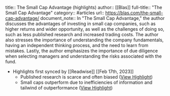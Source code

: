 title:: The Small Cap Advantage (highlights)
author:: [[Blas]]
full-title:: "The Small Cap Advantage"
category:: #articles
url:: https://blas.com/the-small-cap-advantage/
document_note:: In "The Small Cap Advantage," the author discusses the advantages of investing in small cap companies, such as higher returns and wider opportunity, as well as the challenges of doing so, such as less published research and increased trading costs. The author also stresses the importance of understanding the company fundamentals, having an independent thinking process, and the need to learn from mistakes. Lastly, the author emphasizes the importance of due diligence when selecting managers and understanding the risks associated with the fund.

- Highlights first synced by [[Readwise]] [[Feb 17th, 2023]]
	- Published research is scarce and often biased ([View Highlight](https://read.readwise.io/read/01gsfejmkvmn8s3rttaysdace6))
	- Small caps outperform due to inefficiencies of information and tailwind of outperformance ([View Highlight](https://read.readwise.io/read/01gsfejxvy03324rbxheg0cceh))
